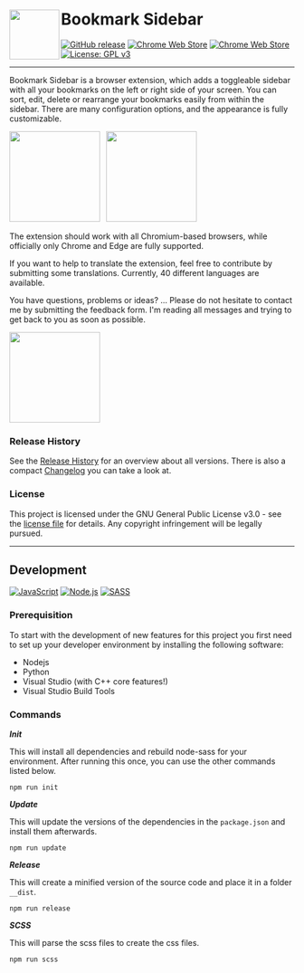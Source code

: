# <img src="https://raw.githubusercontent.com/Kiuryy/Bookmark_Sidebar/master/src/img/icon/256x256.png" width="88" align="left" /> Bookmark Sidebar

[![GitHub release](https://img.shields.io/badge/dynamic/json?label=Version&color=6494f4&cacheSeconds=86400&query=%24.version&url=https%3A%2F%2Fextensions.redeviation.com%2Fajax%2Finfo%2Fbs)](https://github.com/Kiuryy/Bookmark_Sidebar/releases)
[![Chrome Web Store](https://img.shields.io/badge/dynamic/json?label=Users&color=ff8aaf&cacheSeconds=86400&query=%24.users&url=https%3A%2F%2Fextensions.redeviation.com%2Fajax%2Finfo%2Fbs)](https://chrome.google.com/webstore/detail/bookmark-sidebar/jdbnofccmhefkmjbkkdkfiicjkgofkdh)
[![Chrome Web Store](https://img.shields.io/badge/dynamic/json?label=Rating&color=37d102&cacheSeconds=86400&query=%24.rating_avg&url=https%3A%2F%2Fextensions.redeviation.com%2Fajax%2Finfo%2Fbs)](https://chrome.google.com/webstore/detail/bookmark-sidebar/jdbnofccmhefkmjbkkdkfiicjkgofkdh)
[![License: GPL v3](https://img.shields.io/badge/License-GPL_v3-lightgray.svg)](https://www.gnu.org/licenses/gpl-3.0)

---

Bookmark Sidebar is a browser extension, which adds a toggleable sidebar with all your bookmarks on the left or right side of your screen. You can sort, edit, delete or rearrange your bookmarks easily from within the sidebar. There are many configuration options, and the appearance is fully customizable. 

<a href="https://chrome.google.com/webstore/detail/bookmark-sidebar/jdbnofccmhefkmjbkkdkfiicjkgofkdh" target="_blank"><img src="https://extensions.redeviation.com/img/github_download_chrome.png" width="160" /></a>&ensp;
<a href="https://microsoftedge.microsoft.com/addons/detail/lmjefbghkfeppnpofmbfmhgodpclipbl" target="_blank"><img src="https://extensions.redeviation.com/img/github_download_edge.png" width="160" /></a>

The extension should work with all Chromium-based browsers, while officially only Chrome and Edge are fully supported.

If you want to help to translate the extension, feel free to contribute by submitting some translations. Currently, 40 different languages are available.

You have questions, problems or ideas? ... Please do not hesitate to contact me by submitting the feedback form. I'm reading all messages and trying to get back to you as soon as possible.

<a href="https://extensions.redeviation.com/feedback/bs"><img src="https://extensions.redeviation.com/img/github_contact.png" width="160" /></a>

### Release History
See the [Release History](https://github.com/Kiuryy/Bookmark_Sidebar/releases) for an overview about all versions. There is also a compact [Changelog](https://extensions.redeviation.com/changelog/bs) you can take a look at.

### License
This project is licensed under the GNU General Public License v3.0 - see the [license file](license.txt) for details. Any copyright infringement will be legally pursued.

---

## Development

[![JavaScript](https://img.shields.io/badge/JavaScript-efd81d.svg)](https://developer.mozilla.org/de/docs/Web/JavaScript)
[![Node.js](https://img.shields.io/badge/Node.js-74b758.svg)](https://nodejs.org/)
[![SASS](https://img.shields.io/badge/Sass-bf4080.svg)](https://sass-lang.com/)


### Prerequisition

To start with the development of new features for this project you first need to set up your developer environment by installing the following software:
- Nodejs
- Python
- Visual Studio (with C++ core features!)
- Visual Studio Build Tools

### Commands

**_Init_**

This will install all dependencies and rebuild node-sass for your environment. After running this once, you can use the other commands listed below.

```
npm run init
```

**_Update_**

This will update the versions of the dependencies in the `package.json` and install them afterwards.

```
npm run update
```

**_Release_**

This will create a minified version of the source code and place it in a folder `__dist`.

```
npm run release
```

**_SCSS_**

This will parse the scss files to create the css files.

```
npm run scss
```